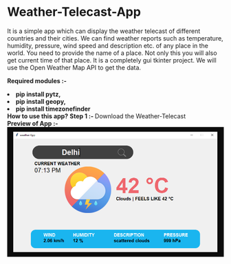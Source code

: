 # Weather-Telecast-App
It is a simple app which can display the weather telecast of different countries and their cities. We can find weather reports such as temperature, humidity, pressure, wind speed and description etc. of any place in the world. You need to provide the name of a place. Not only this you will also get current time of that place. 
It is a completely gui tkinter project. 
We will use the Open Weather Map API to get the data. 

<b>Required modules :-
<li>pip install pytz,
<li>pip install geopy,
<li>pip install timezonefinder
</b>  
<br>
<b>How to use this app?</b>
<b>Step 1 :- </b>Download the Weather-Telecast
<br><b>Preview of App :-</b>
<img src="Weather App.png">
